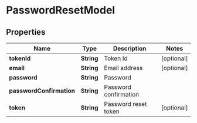 
# PasswordResetModel

## Properties
Name | Type | Description | Notes
------------ | ------------- | ------------- | -------------
**tokenId** | **String** | Token Id |  [optional]
**email** | **String** | Email address |  [optional]
**password** | **String** | Password | 
**passwordConfirmation** | **String** | Password confirmation | 
**token** | **String** | Password reset token |  [optional]



